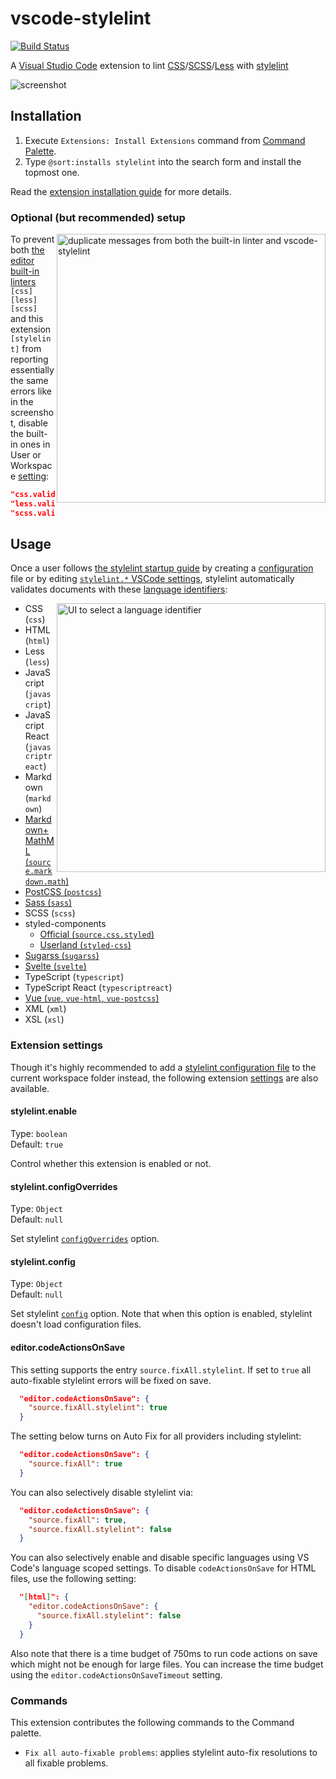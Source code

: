 # vscode-stylelint

[![Build Status](https://travis-ci.com/thibaudcolas/vscode-stylelint.svg?branch=master)](https://travis-ci.com/thibaudcolas/vscode-stylelint)

A [Visual Studio Code](https://code.visualstudio.com/) extension to lint [CSS](https://www.w3.org/Style/CSS/)/[SCSS](https://sass-lang.com/documentation/file.SASS_REFERENCE.html#syntax)/[Less](http://lesscss.org/) with [stylelint](https://stylelint.io/)

![screenshot](screenshot.png)

## Installation

1. Execute `Extensions: Install Extensions` command from [Command Palette](https://code.visualstudio.com/docs/getstarted/userinterface#_command-palette).
2. Type `@sort:installs stylelint` into the search form and install the topmost one.

Read the [extension installation guide](https://code.visualstudio.com/docs/editor/extension-gallery) for more details.

### Optional (but recommended) setup

<img align="right" width="430" alt="duplicate messages from both the built-in linter and vscode-stylelint" src="https://raw.githubusercontent.com/thibaudcolas/vscode-stylelint/master/media/duplicate.png">

To prevent both [the editor built-in linters](https://code.visualstudio.com/docs/languages/css#_syntax-verification-linting) `[css]` `[less]` `[scss]` and this extension `[stylelint]` from reporting essentially the same errors like in the screenshot, disable the built-in ones in User or Workspace [setting](https://code.visualstudio.com/docs/getstarted/settings):

```json
"css.validate": false,
"less.validate": false,
"scss.validate": false
```

## Usage

Once a user follows [the stylelint startup guide](https://github.com/stylelint/stylelint#getting-started) by creating a [configuration](https://stylelint.io/user-guide/configuration/) file or by editing [`stylelint.*` VSCode settings](#extension-settings), stylelint automatically validates documents with these [language identifiers](https://code.visualstudio.com/docs/languages/overview#_language-id):

<img align="right" width="430" alt="UI to select a language identifier" src="https://raw.githubusercontent.com/thibaudcolas/vscode-stylelint/master/media/language.png">

- CSS (`css`)
- HTML (`html`)
- Less (`less`)
- JavaScript (`javascript`)
- JavaScript React (`javascriptreact`)
- Markdown (`markdown`)
- [Markdown+MathML (`source.markdown.math`)](https://marketplace.visualstudio.com/items?itemName=goessner.mdmath)
- [PostCSS (`postcss`)](https://marketplace.visualstudio.com/items?itemName=mhmadhamster.postcss-language)
- [Sass (`sass`)](https://marketplace.visualstudio.com/items?itemName=robinbentley.sass-indented)
- SCSS (`scss`)
- styled-components
  - [Official (`source.css.styled`)](https://marketplace.visualstudio.com/items?itemName=jpoissonnier.vscode-styled-components)
  - [Userland (`styled-css`)](https://marketplace.visualstudio.com/items?itemName=mgmcdermott.vscode-language-babel)
- [Sugarss (`sugarss`)](https://marketplace.visualstudio.com/items?itemName=mhmadhamster.postcss-language)
- [Svelte (`svelte`)](https://marketplace.visualstudio.com/items?itemName=JamesBirtles.svelte-vscode)
- TypeScript (`typescript`)
- TypeScript React (`typescriptreact`)
- [Vue (`vue`, `vue-html`, `vue-postcss`)](https://marketplace.visualstudio.com/items?itemName=octref.vetur)
- XML (`xml`)
- XSL (`xsl`)

### Extension settings

Though it's highly recommended to add a [stylelint configuration file](https://stylelint.io/user-guide/example-config/) to the current workspace folder instead, the following extension [settings](https://code.visualstudio.com/docs/getstarted/settings) are also available.

#### stylelint.enable

Type: `boolean`  
Default: `true`

Control whether this extension is enabled or not.

#### stylelint.configOverrides

Type: `Object`  
Default: `null`

Set stylelint [`configOverrides`](https://github.com/stylelint/stylelint/blob/master/docs/user-guide/node-api.md#configoverrides) option.

#### stylelint.config

Type: `Object`  
Default: `null`

Set stylelint [`config`](https://github.com/stylelint/stylelint/blob/master/docs/user-guide/node-api.md#config) option. Note that when this option is enabled, stylelint doesn't load configuration files.

#### editor.codeActionsOnSave

This setting supports the entry `source.fixAll.stylelint`. If set to `true` all auto-fixable stylelint errors will be fixed on save.

```json
  "editor.codeActionsOnSave": {
    "source.fixAll.stylelint": true
  }
```

The setting below turns on Auto Fix for all providers including stylelint:

```json
  "editor.codeActionsOnSave": {
    "source.fixAll": true
  }
```

You can also selectively disable stylelint via:

```json
  "editor.codeActionsOnSave": {
    "source.fixAll": true,
    "source.fixAll.stylelint": false
  }
```

You can also selectively enable and disable specific languages using VS Code's language scoped settings. To disable `codeActionsOnSave` for HTML files, use the following setting:

```json
  "[html]": {
    "editor.codeActionsOnSave": {
      "source.fixAll.stylelint": false
    }
  }
```

Also note that there is a time budget of 750ms to run code actions on save which might not be enough for large files. You can increase the time budget using the `editor.codeActionsOnSaveTimeout` setting.

### Commands

This extension contributes the following commands to the Command palette.

- `Fix all auto-fixable problems`: applies stylelint auto-fix resolutions to all fixable problems.
